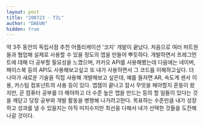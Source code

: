 ```yaml
---
layout: post
title: "200723 - TIL"
author: "DAEUN"
hidden: true
---
```


약 3주 동안의 독립서점 추천 어플리케이션 '코지' 개발이 끝났다. 처음으로 여러 파트원들과 협업해 실제로 사용할 수 있을 정도의 앱을 만들어 뿌듯하다. 개발하면서 프레그먼트에 대해 더 공부할 필요성을 느꼈으며, 카카오 API를 사용해봤는데 다음에는 네이버, 페이스북 등의 API도 사용해보고싶고 또 내가 사용하면서 그 코드를 이해하고싶다. 더 나아가 새로운 기술을 직접 사용해 개발해보고 싶은데, 예를 들자면 AR, 속도계 센서 이용, 커스텀 컴포넌트의 사용 등이 있다. 앱잼이 끝나고 잠시 무엇을 해야할지 혼동이 왔지만, 곧 컴퓨터 공부를 더 해야하고 더 수준 높은 앱을 만드는 등의 할 일들이 있다는 것을 깨닫고 당장 공부와 개발 활동을 병행해 나가려고한다. 목표하는 수준만큼 내가 성장하고 성과를 낼 수 있을지는 아직 미지수지만 최선을 다해서 내가 선택한 것들을 도전해나갈 것이다.